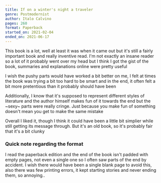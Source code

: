```yaml
---
title: If on a winter's night a traveler
genre: Postmodernist
author: Italo Calvino
pages: 260
format: Paperback
started_on: 2021-02-04
ended_on: 2021-06-17
---
```


This book is a lot, well at least it was when it came out but it's still a fairly important book and really inventive read. I'm not exactly an insane reader so a lot of it probably went over my head but I think I got the gist of the book, summaries and explanations online were pretty useful

I wish the pushy parts would have worked a bit better on me, I felt at times the book was trying a bit too hard to be smart and in the end, it often felt a bit more pretentious than it probably should have been

Additionally, I know that it's supposed to represent different styles of literature and the author himself makes fun of it towards the end but the ~sexy~ parts were really cringe. Just because you make fun of something doesn't mean you get to make the same mistake

Overall I liked it, though I think it could have been a little bit simplier while still getting its message through. But it's an old book, so it's probably fair that it's a bit clunky

### Quick note regarding the format

I read the paperback edition and the end of the book isn't padded with empty pages, not even a single one so I often saw parts of the end by accident. I wish there would have been a single blank page to avoid this, also there was few printing errors, it kept starting stories and never ending them, so annoying..
